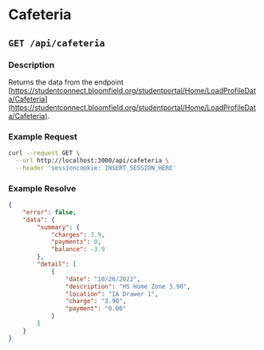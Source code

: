 # Cafeteria 
## ``GET /api/cafeteria``

### Description
Returns the data from the endpoint [https://studentconnect.bloomfield.org/studentportal/Home/LoadProfileData/Cafeteria](https://studentconnect.bloomfield.org/studentportal/Home/LoadProfileData/Cafeteria).

### Example Request
```bash
curl --request GET \
  --url http://localhost:3000/api/cafeteria \
  --header 'sessioncookie: INSERT_SESSION_HERE'
```

### Example Resolve
```json
{
	"error": false,
	"data": {
		"summary": {
			"charges": 3.9,
			"payments": 0,
			"balance": -3.9
		},
		"detail": [
			{
				"date": "10/26/2022",
				"description": "HS Home Zone 3.90",
				"location": "IA Drawer 1",
				"charge": "3.90",
				"payment": "0.00"
			}
		]
	}
}
```